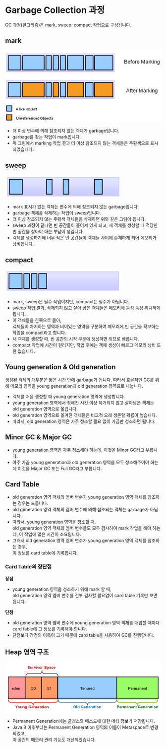 # Garbage Collection 과정
GC 과정(알고리즘)은 mark, sweep, compact 작업으로 구성됩니다.

## mark
![mark](../img/gc/mark.png)
* 더 이상 변수에 의해 참조되지 않는 객체가 garbage입니다.
* garbage를 찾는 작업이 mark입니다.
* 위 그림에서 marking 작업 결과 더 이상 참조되지 않는 객체들은 주황색으로 표시되었습니다.

## sweep
![sweep](../img/gc/sweep.png)
* mark 표시가 없는 객체는 변수에 의해 참조되지 않는 garbage입니다.
* garbage 객체를 삭제하는 작업이 sweep입니다.
* 더 이상 참조되지 않는 주황색 객체들을 삭제하면 위와 같은 그림이 됩니다.
* sweep 과정이 끝나면 빈 공간들이 흩어져 있게 되고, 새 객체를 생성할 때 적당한 빈 공간을 찾아야 하는 부담이 생깁니다.
* 객체를 생성하기에 너무 작은 빈 공간들이 객체들 사이에 존재하게 되어 메모리가 낭비됩니다.

## compact
![compact](../img/gc/compact.png)
* mark, sweep은 필수 작업이지만, compact는 필수가 아닙니다.
* sweep 작업 결과, 삭제되지 않고 살아 남은 객체들은 메모리에 듬성 듬성 위치하게 됩니다.
* 이 객체들을 한쪽으로 몰아,<br/>
객체들이 차지하는 영역과 비어있는 영역을 구분하여 메모리에 빈 공간을 확보하는 작업을 compact라고 합니다.
* 새 객체를 생성할 때, 빈 공간의 시작 부분에 생성하면 되므로 빠릅니다.
* compact 작업에 시간이 걸리지만, 작업 후에는 객체 생성이 빠르고 메모리 낭비 또한 없습니다.

## Young generation & Old generation
생성된 객체의 대부분은 짧은 시간 안에 garbage가 됩니다. 따라서 효율적인 GC를 위해
메모리 영역을 young generation과 old generation 영역으로 나눕니다.
* 객체를 처음 생성할 때 young generation 영역에 생성합니다.
* young generation 영역에서 정해진 시간 이상 제거되지 않고 살아남은 객체는 old generation 영역으로 옮깁니다.
* old generation 영역으로 옮겨진 객체들은 비교적 오래 생존할 확률이 높습니다.
* 따라서, old generation 영역은 자주 청소할 필요 없이 가끔만 청소하면 됩니다.

## Minor GC & Major GC
* young generation 영역은 자주 청소해야 하는데, 이것을 Minor GC라고 부릅니다.
* 아주 가끔 young generation과 old generation 영역을 모두 청소해주어야 하는데 이것을 Major GC 또는 Full GC라고 부릅니다.

## Card Table
* old generation 영역 객체의 멤버 변수가 young generation 영역 객체를 참조하는 경우는 드뭅니다.
* old generation 영역 객체의 멤버 변수에 의해 참조되는 객체는 garbage가 아닙니다.
* 따라서, young generation 영역을 청소할 때,<br/>
old generation 영역 객체의 멤버 변수들도 모두 검사하여 mark 작업을 해야 하는데, 이 작업에 많은 시간이 소요됩니다.
* 그래서 old generation 영역 멤버 변수가 young generation 영역 객체를 참조하는 경우,<br/>
이 정보를 card table에 기록합니다.

### Card Table의 장단점
**장점**
* young generation 영역을 청소하기 위해 mark 할 때,<br/>
old generation 영역 멤버 변수를 전부 검사할 필요없이 card table 기록만 보면 됩니다.

**단점**
* old generation 영역 멤버 변수에 young generation 영역 객체를 대입할 때마다<br/>
card table에 그 정보를 기록해야 합니다.
* 단점보다 장점의 이득이 크기 때문에 card table을 사용하여 GC를 진행합니다.

## Heap 영역 구조
![Heap](../img/gc/heap_area_structure.png)
* Permanent Generation에는 클래스와 메소드에 대한 메타 정보가 저장됩니다.
* Java 8 이후부터는 Permanent Generation 영역의 이름이 Metaspace로 변경되었고,<br/>
이 공간의 메모리 관리 기능도 개선되었습니다.